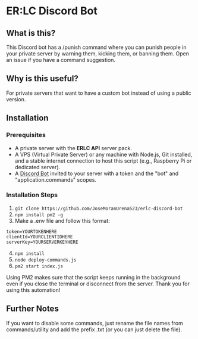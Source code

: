 # ER:LC Discord Bot

## What is this?
This Discord bot has a /punish command where you can punish people in your private server by warning them, kicking them, or banning them. Open an issue if you have a command suggestion.

## Why is this useful?
For private servers that want to have a custom bot instead of using a public version.

## Installation
### Prerequisites
- A private server with the **ERLC API** server pack.
- A VPS (Virtual Private Server) or any machine with Node.js, Git installed, and a stable internet connection to host this script (e.g., Raspberry Pi or dedicated server).
- A [Discord Bot](https://discord.com/developers/applications) invited to your server with a token and the "bot" and "application.commands" scopes.

### Installation Steps
1. `git clone https://github.com/JoseMoranUrena523/erlc-discord-bot`
2. `npm install pm2 -g`
3. Make a .env file and follow this format:
```
token=YOURTOKENHERE
clientId=YOURCLIENTIDHERE
serverKey=YOURSERVERKEYHERE
```
4. `npm install`
5. `node deploy-commands.js`
6. `pm2 start index.js`

Using PM2 makes sure that the script keeps running in the background even if you close the terminal or disconnect from the server. Thank you for using this automation!

## Further Notes
If you want to disable some commands, just rename the file names from commands/utility and add the prefix .txt (or you can just delete the file).
